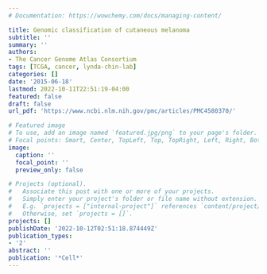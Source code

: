 ```yaml
---
# Documentation: https://wowchemy.com/docs/managing-content/

title: Genomic classification of cutaneous melanoma
subtitle: ''
summary: ''
authors:
- The Cancer Genome Atlas Consortium
tags: [TCGA, cancer, lynda-chin-lab]
categories: []
date: '2015-06-18'
lastmod: 2022-10-11T22:51:19-04:00
featured: false
draft: false
url_pdf: 'https://www.ncbi.nlm.nih.gov/pmc/articles/PMC4580370/'

# Featured image
# To use, add an image named `featured.jpg/png` to your page's folder.
# Focal points: Smart, Center, TopLeft, Top, TopRight, Left, Right, BottomLeft, Bottom, BottomRight.
image:
  caption: ''
  focal_point: ''
  preview_only: false

# Projects (optional).
#   Associate this post with one or more of your projects.
#   Simply enter your project's folder or file name without extension.
#   E.g. `projects = ["internal-project"]` references `content/project/deep-learning/index.md`.
#   Otherwise, set `projects = []`.
projects: []
publishDate: '2022-10-12T02:51:18.874449Z'
publication_types:
- '2'
abstract: ''
publication: '*Cell*'
---
```

